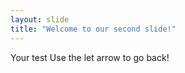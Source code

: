 ```yaml
---
layout: slide
title: "Welcome to our second slide!"
---
```

Your test
Use the let arrow to go back!
